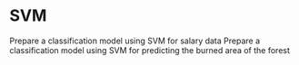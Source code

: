 # SVM
Prepare a classification model using SVM for salary data
Prepare a classification model using SVM for predicting the burned area of the forest
